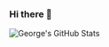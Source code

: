 ### Hi there 👋

<img src="https://github-readme-stats.vercel.app/api?username=giunashvili&theme=vue&show_icons=true&hide_border=true&count_private=true" alt="George's GitHub Stats" />

<!--
**giunashvili/giunashvili** is a ✨ _special_ ✨ repository because its `README.md` (this file) appears on your GitHub profile.

Here are some ideas to get you started:

- 🔭 I’m currently working on ...
- 🌱 I’m currently learning ...
- 👯 I’m looking to collaborate on ...
- 🤔 I’m looking for help with ...
- 💬 Ask me about ...
- 📫 How to reach me: ...
- 😄 Pronouns: ...
- ⚡ Fun fact: ...
-->
